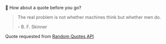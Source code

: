 📣 How about a quote before you go?

> The real problem is not whether machines think but whether men do.
>
> <p>- B. F. Skinner</p>

Quote requested from [Random Quotes API](https://github.com/lukePeavey/quotable)
